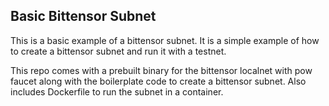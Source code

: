 ## Basic Bittensor Subnet 
This is a basic example of a bittensor subnet. It is a simple example of how to create a bittensor subnet and run it with a testnet.

This repo comes with a prebuilt binary for the bittensor localnet with pow faucet along with the boilerplate code to create a bittensor subnet. Also includes Dockerfile to run the subnet in a container.
